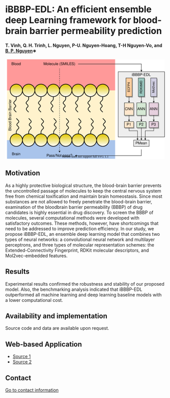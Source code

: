 # iBBBP-EDL: An efficient ensemble deep Learning framework for blood-brain barrier permeability prediction
#### T. Vinh, Q. H. Trinh, L. Nguyen, P-U. Nguyen-Hoang, T-H Nguyen-Vo, and [B. P. Nguyen](https://homepages.ecs.vuw.ac.nz/~nguyenb5/about.html)∗

![alt text](https://github.com/mldlproject/2023-iBBBP-EDL/blob/main/iBBBP_EDL_abs.svg)

## Motivation
As a highly protective biological structure, the blood-brain barrier prevents the uncontrolled passage of
molecules to keep the central nervous system free from chemical toxification and maintain brain homeostasis.
Since most substances are not allowed to freely penetrate the blood-brain barrier, examination of the
bloodbrain barrier permeability (BBBP) of drug candidates is highly essential in drug discovery. To screen the
BBBP of molecules, several computational methods were developed with satisfactory outcomes. These
methods, however, have shortcomings that need to be addressed to improve prediction efficiency. In our study,
we propose iBBBP-EDL, an ensemble deep learning model that combines two types of neural networks: a
convolutional neural network and multilayer perceptrons, and three types of molecular representation
schemes: the Extended-Connectivity Fingerprint, RDKit molecular descriptors, and Mol2vec-embedded
features.

## Results
Experimental results confirmed the robustness and stability of our proposed model. Also, the benchmarking
analysis indicated that iBBBP-EDL outperformed all machine learning and deep learning baseline models with
a lower computational cost.

## Availability and implementation
Source code and data are available upon request.

## Web-based Application
- [Source 1](http://124.197.54.240:8006/)
- [Source 2](http://47.72.176.217:8006/) 

## Contact 
[Go to contact information](https://homepages.ecs.vuw.ac.nz/~nguyenb5/contact.html)
